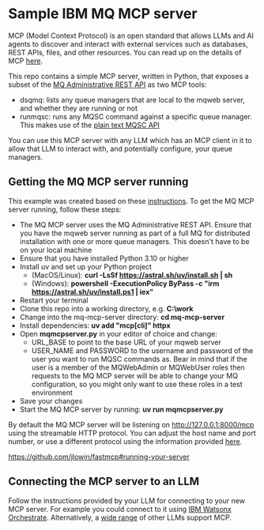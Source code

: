 # Sample IBM MQ MCP server

MCP (Model Context Protocol) is an open standard that allows LLMs and AI agents to discover and interact with external services such as databases, REST APIs, files, and other resources.
You can read up on the details of MCP [here](https://modelcontextprotocol.io/introduction).

This repo contains a simple MCP server, written in Python, that exposes a subset of the [MQ Administrative REST API](https://www.ibm.com/docs/en/ibm-mq/9.4.x?topic=administering-administration-using-rest-api) as two MCP tools:

- dsqmq: lists any queue managers that are local to the mqweb server, and whether they are running or not
- runmqsc: runs any MQSC command against a specific queue manager. This makes use of the [plain text MQSC API](https://www.ibm.com/docs/en/ibm-mq/9.4.x?topic=adminactionqmgrqmgrnamemqsc-post-plain-text-mqsc-command) 

You can use this MCP server with any LLM which has an MCP client in it to allow that LLM to interact with, and potentially configure, your queue managers. 

## Getting the MQ MCP server running

This example was created based on these [instructions](https://modelcontextprotocol.io/quickstart/server). To get the MQ MCP server running, follow these steps:

- The MQ MCP server uses the MQ Administrative REST API. Ensure that you have the mqweb server running as part of a full MQ for distributed installation with one or more queue managers. This doesn't have to be on your local machine
- Ensure that you have installed Python 3.10 or higher
- Install uv and set up your Python project
    - (MacOS/Linux): **curl -LsSf https://astral.sh/uv/install.sh | sh**
    - (Windows): **powershell -ExecutionPolicy ByPass -c "irm https://astral.sh/uv/install.ps1 | iex"**
- Restart your terminal
- Clone this repo into a working directory, e.g. **C:\work**
- Change into the mq-mcp-server directory: **cd mq-mcp-server**
- Install dependencies: **uv add "mcp[cli]" httpx**
- Open **mqmcpserver.py** in your editor of choice and change:
    - URL_BASE to point to the base URL of your mqweb server
    - USER_NAME and PASSWORD to the username and password of the user you want to run MQSC commands as. Bear in mind that if the user is a member of the MQWebAdmin or MQWebUser roles then requests to the MQ MCP server will be able to change your MQ configuration, so you might only want to use these roles in a test environment
- Save your changes
- Start the MQ MCP server by running: **uv run mqmcpserver.py**

By default the MQ MCP server will be listening on http://127.0.0.1:8000/mcp using the streamable HTTP protocol. You can adjust the host name and port number, or use a different protocol using the information provided [here](https://github.com/jlowin/fastmcp#running-your-server).

https://github.com/jlowin/fastmcp#running-your-server

## Connecting the MCP server to an LLM

Follow the instructions provided by your LLM for connecting to your new MCP server. For example you could connect to it using [IBM Watsonx Orchestrate](https://www.ibm.com/docs/en/watsonx/watson-orchestrate/base?topic=tools-importing-from-mcp-server). 
Alternatively, a [wide range](https://modelcontextprotocol.io/clients) of other LLMs support MCP.

